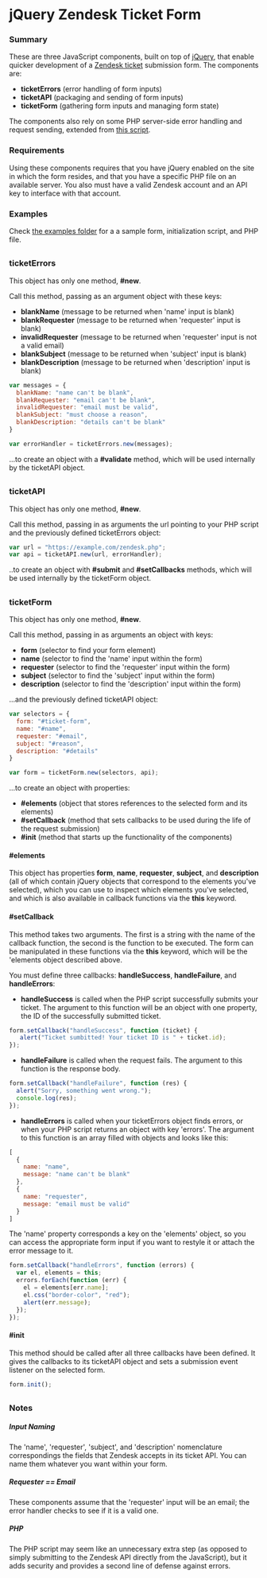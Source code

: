 # jQuery Zendesk Ticket Form

### Summary

These are three JavaScript components, built on top of [jQuery](http://jquery.com/), that enable quicker development of a [Zendesk ticket](https://support.zendesk.com/hc/en-us/articles/203690856-Working-with-tickets) submission form. The components are:

* **ticketErrors** (error handling of form inputs)
* **ticketAPI** (packaging and sending of form inputs)
* **ticketForm** (gathering form inputs and managing form state)

The components also rely on some PHP server-side error handling and request sending, extended from [this script](https://github.com/apanzerj/Former-For-Zendesk/blob/Lesson-1-Branch/former.php).

### Requirements

Using these components requires that you have jQuery enabled on the site in which the form resides, and that you have a specific PHP file on an available server. You also must have a valid Zendesk account and an API key to interface with that account.

### Examples

Check [the examples folder](/dunxtand/jquery-zendesk-ticket-form/tree/master/example) for a a sample form, initialization script, and PHP file.

##

### ticketErrors

This object has only one method, **#new**.

Call this method, passing as an argument object with these keys:

* **blankName** (message to be returned when 'name' input is blank)
* **blankRequester** (message to be returned when 'requester' input is blank)
* **invalidRequester** (message to be returned when 'requester' input is not a valid email)
* **blankSubject** (message to be returned when 'subject' input is blank)
* **blankDescription** (message to be returned when 'description' input is blank)

```javascript
var messages = {
  blankName: "name can't be blank",
  blankRequester: "email can't be blank",
  invalidRequester: "email must be valid",
  blankSubject: "must choose a reason",
  blankDescription: "details can't be blank"
}

var errorHandler = ticketErrors.new(messages);
```

...to create an object with a **#validate** method, which will be used internally by the ticketAPI object.

##

### ticketAPI

This object has only one method, **#new**.

Call this method, passing in as arguments the url pointing to your PHP script and the previously defined ticketErrors object:

```javascript
var url = "https://example.com/zendesk.php";
var api = ticketAPI.new(url, errorHandler);
```

..to create an object with **#submit** and **#setCallbacks** methods, which will be used internally by the ticketForm object.

##

### ticketForm

This object has only one method, **#new**.

Call this method, passing in as arguments an object with keys:

* **form** (selector to find your form element)
* **name** (selector to find the 'name' input within the form)
* **requester** (selector to find the 'requester' input within the form)
* **subject** (selector to find the 'subject' input within the form)
* **description** (selector to find the 'description' input within the form)

...and the previously defined ticketAPI object:

```javascript
var selectors = {
  form: "#ticket-form",
  name: "#name",
  requester: "#email",
  subject: "#reason",
  description: "#details"
}

var form = ticketForm.new(selectors, api);
```

...to create an object with properties:

* **#elements** (object that stores references to the selected form and its elements)
* **#setCallback** (method that sets callbacks to be used during the life of the request submission)
* **#init** (method that starts up the functionality of the components)

#### #elements

This object has properties **form**, **name**, **requester**, **subject**, and **description** (all of which contain jQuery objects that correspond to the elements you've selected), which you can use to inspect which elements you've selected, and which is also available in callback functions via the **this** keyword.

#### #setCallback

This method takes two arguments. The first is a string with the name of the callback function, the second is the function to be executed. The form can be manipulated in these functions via the **this** keyword, which will be the 'elements object described above.

You must define three callbacks: **handleSuccess**, **handleFailure**, and **handleErrors**:

* **handleSuccess** is called when the PHP script successfully submits your ticket. The argument to this function will be an object with one property, the ID of the successfully submitted ticket.

```javascript
form.setCallback("handleSuccess", function (ticket) {
   alert("Ticket sumbitted! Your ticket ID is " + ticket.id);
});
```

* **handleFailure** is called when the request fails. The argument to this function is the response body.

```javascript
form.setCallback("handleFailure", function (res) {
  alert("Sorry, something went wrong.");
  console.log(res);
});
```

* **handleErrors** is called when your ticketErrors object finds errors, or when your PHP script returns an object with key 'errors'. The argument to this function is an array filled with objects and looks like this:

```javascript
[
  {
    name: "name",
    message: "name can't be blank"
  },
  {
    name: "requester",
    message: "email must be valid"
  }
]
```

The 'name' property corresponds a key on the 'elements' object, so you can access the appropriate form input if you want to restyle it or attach the error message to it.

```javascript
form.setCallback("handleErrors", function (errors) {
  var el, elements = this;
  errors.forEach(function (err) {
    el = elements[err.name];
    el.css("border-color", "red");
    alert(err.message);
  });
});
```

#### #init

This method should be called after all three callbacks have been defined. It gives the callbacks to its ticketAPI object and sets a submission event listener on the selected form.

```javascript
form.init();
```

##

### Notes

##### Input Naming

The 'name', 'requester', 'subject', and 'description' nomenclature correspondings the fields that Zendesk accepts in its ticket API. You can name them whatever you want within your form.

##### Requester == Email

These components assume that the 'requester' input will be an email; the error handler checks to see if it is a valid one.

##### PHP

The PHP script may seem like an unnecessary extra step (as opposed to simply submitting to the Zendesk API directly from the JavaScript), but it adds security and provides a second line of defense against errors.

